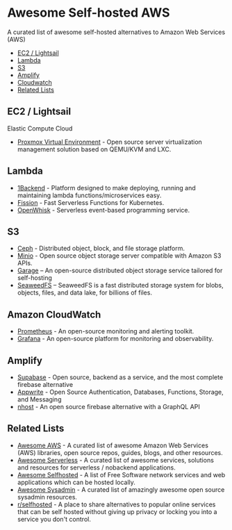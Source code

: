 # Awesome Self-hosted AWS
A curated list of awesome self-hosted alternatives to Amazon Web Services (AWS)

- [EC2 / Lightsail](#ec2--lightsail)
- [Lambda](#lambda)
- [S3](#s3)
- [Amplify](#amplify)
- [Cloudwatch](https://github.com/Kaympe20/awesome-selfhosted-aws/edit/patch-1/README.md#amazon-cloudwatch)
- [Related Lists](#related-lists)

## EC2 / Lightsail
Elastic Compute Cloud

* [Proxmox Virtual Environment](https://www.proxmox.com/en/proxmox-ve) - Open source server virtualization management solution based on QEMU/KVM and LXC.

## Lambda

* [1Backend](https://github.com/1backend/1backend) - Platform designed to make deploying, running and maintaining lambda functions/microservices easy.
* [Fission](https://github.com/fission/fission) - Fast Serverless Functions for Kubernetes.
* [OpenWhisk](https://github.com/apache/incubator-openwhisk) - Serverless event-based programming service.

## S3

* [Ceph](https://github.com/ceph/ceph) - Distributed object, block, and file storage platform.
* [Minio](https://github.com/minio/minio) - Open source object storage server compatible with Amazon S3 APIs.
* [Garage](https://garagehq.deuxfleurs.fr/) – An open-source distributed object storage service tailored for self-hosting
* [SeaweedFS](https://github.com/seaweedfs/seaweedfs) – SeaweedFS is a fast distributed storage system for blobs, objects, files, and data lake, for billions of files.

## Amazon CloudWatch
* [Prometheus](https://prometheus.io/) - An open-source monitoring and alerting toolkit.
* [Grafana](https://grafana.com/grafana/) - An open-source platform for monitoring and observability.

## Amplify
* [Supabase](https://supabase.com/) - Open source, backend as a service, and the most complete firebase alternative
* [Appwrite](https://appwrite.io/) - Open Source Authentication, Databases, Functions, Storage, and Messaging 
* [nhost](https://nhost.io/) - An open source firebase alternative with a GraphQL API
  
## Related Lists

* [Awesome AWS](https://github.com/donnemartin/awesome-aws) - A curated list of awesome Amazon Web Services (AWS) libraries, open source repos, guides, blogs, and other resources.
* [Awesome Serverless](https://github.com/anaibol/awesome-serverless) - A curated list of awesome services, solutions and resources for serverless / nobackend applications.
* [Awesome Selfhosted](https://github.com/Kickball/awesome-selfhosted) - A list of Free Software network services and web applications which can be hosted locally.
* [Awesome Sysadmin](https://github.com/n1trux/awesome-sysadmin) - A curated list of amazingly awesome open source sysadmin resources.
* [r/selfhosted](https://www.reddit.com/r/selfhosted/) - A place to share alternatives to popular online services that can be self hosted without giving up privacy or locking you into a service you don't control.
